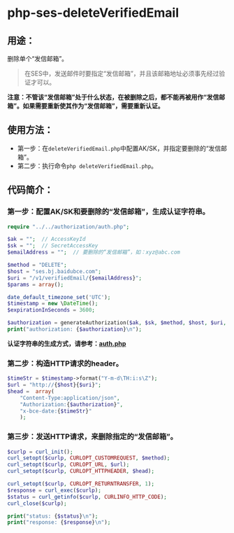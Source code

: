# php-ses-deleteVerifiedEmail

## 用途：

删除单个“发信邮箱”。

> 在SES中，发送邮件时要指定“发信邮箱”，并且该邮箱地址必须事先经过验证才可以。

**注意：不管该“发信邮箱”处于什么状态，在被删除之后，都不能再被用作“发信邮箱”。如果需要重新使其作为“发信邮箱”，需要重新认证。**


## 使用方法：

* 第一步：在`deleteVerifiedEmail.php`中配置AK/SK，并指定要删除的“发信邮箱”。
* 第二步：执行命令`php deleteVerifiedEmail.php`。

## 代码简介：

### 第一步：配置AK/SK和要删除的“发信邮箱”，生成认证字符串。

```php
require "../../authorization/auth.php";

$ak = "";  // AccessKeyId
$sk = "";  // SecretAccessKey
$emailAddress = "";  // 要删除的“发信邮箱”，如：xyz@abc.com

$method = "DELETE";
$host = "ses.bj.baidubce.com";
$uri = "/v1/verifiedEmail/{$emailAddress}";
$params = array();

date_default_timezone_set('UTC');
$timestamp = new \DateTime();
$expirationInSeconds = 3600;

$authorization = generateAuthorization($ak, $sk, $method, $host, $uri, $params, $timestamp, $expirationInSeconds);
print("authorization: {$authorization}\n");
```

**认证字符串的生成方式，请参考：[auth.php](../../authorization/auth.php)**

### 第二步：构造HTTP请求的header。

```php
$timeStr = $timestamp->format("Y-m-d\TH:i:s\Z");
$url = "http://{$host}{$uri}";
$head =  array(
    "Content-Type:application/json",
    "Authorization:{$authorization}",
    "x-bce-date:{$timeStr}"
    );
```

### 第三步：发送HTTP请求，来删除指定的“发信邮箱”。

```php
$curlp = curl_init();
curl_setopt($curlp, CURLOPT_CUSTOMREQUEST, $method);
curl_setopt($curlp, CURLOPT_URL, $url);
curl_setopt($curlp, CURLOPT_HTTPHEADER, $head);

curl_setopt($curlp, CURLOPT_RETURNTRANSFER, 1);
$response = curl_exec($curlp);
$status = curl_getinfo($curlp, CURLINFO_HTTP_CODE);
curl_close($curlp);

print("status: {$status}\n");
print("response: {$response}\n");
```